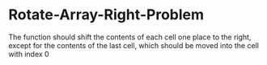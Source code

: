 # Rotate-Array-Right-Problem
The function should shift the contents of each cell one place to the right, except for the contents of the last cell, which should be moved into the cell with index 0 
